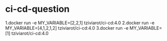 ﻿# ci-cd-question

1.docker run -e MY_VARIABLE=[2,2,1] tziviarot/ci-cd:4.0
2.docker run -e MY_VARIABLE=[4,1,2,1,2] tziviarot/ci-cd:4.0
3.docker run -e MY_VARIABLE=[1] tziviarot/ci-cd:4.0

